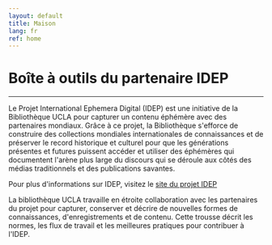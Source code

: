 ```yaml
---
layout: default
title: Maison
lang: fr
ref: home
---
```


# Boîte à outils du partenaire IDEP

---

Le Projet International Ephemera Digital (IDEP) est une initiative de la Bibliothèque UCLA pour capturer un contenu éphémère avec des partenaires mondiaux. Grâce à ce projet, la Bibliothèque s'efforce de construire des collections mondiales internationales de connaissances et de préserver le record historique et culturel pour que les générations présentes et futures puissent accéder et utiliser des éphémères qui documentent l'arène plus large du discours qui se déroule aux côtés des médias traditionnels et des publications savantes.

Pour plus d'informations sur IDEP, visitez le [site du projet IDEP](http://idep.library.ucla.edu)

La bibliothèque UCLA travaille en étroite collaboration avec les partenaires du projet pour capturer, conserver et décrire de nouvelles formes de connaissances, d'enregistrements et de contenu. Cette trousse décrit les normes, les flux de travail et les meilleures pratiques pour contribuer à l'IDEP.